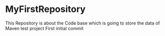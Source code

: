# MyFirstRepository
This Repository is about the  Code base which is going to store the data of Maven test project
First initial commit